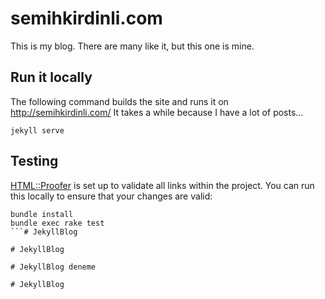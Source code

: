 # semihkirdinli.com

This is my blog. There are many like it, but this one is mine.

## Run it locally

The following command builds the site and runs it on http://semihkirdinli.com/
It takes a while because I have a lot of posts...

```shell
jekyll serve
```

## Testing

[HTML::Proofer](https://github.com/gjtorikian/html-proofer) is set up to validate all links within the project.  You can run this locally to ensure that your changes are valid:

```shell
bundle install
bundle exec rake test
```#   J e k y l l B l o g  
 #   J e k y l l B l o g  
 #   J e k y l l B l o g   d e n e m e  
 #   J e k y l l B l o g  
 